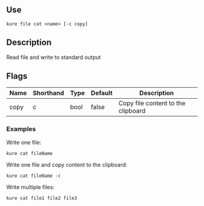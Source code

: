## Use

`kure file cat <name> [-c copy]`

## Description

Read file and write to standard output

## Flags 

|  Name     | Shorthand |     Type      |    Default    |              Description              |
|-----------|-----------|---------------|---------------|---------------------------------------|
| copy      | c         | bool          | false         | Copy file content to the clipboard    |

### Examples

Write one file:
```
kure cat fileName
```

Write one file and copy content to the clipboard:
```
kure cat fileName -c
```

Write multiple files:
```
kure cat file1 file2 file3
```